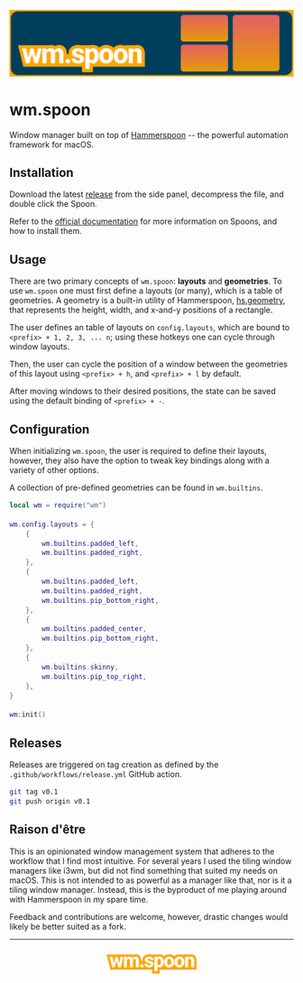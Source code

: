 ![wm.spoon banner](.github/wm.spoon.png)

# wm.spoon

Window manager built on top of [Hammerspoon](https://www.hammerspoon.org/) -- the powerful automation framework for macOS.

## Installation

Download the latest [release](https://github.com/cmpadden/wm.spoon/releases/) from the side panel, decompress the file, and double click the Spoon. 

Refer to the [official documentation](https://github.com/Hammerspoon/hammerspoon/blob/master/SPOONS.md) for more information on Spoons, and how to install them.

## Usage

There are two primary concepts of `wm.spoon`: **layouts** and **geometries**. To use `wm.spoon` one must first define a layouts (or many), which is a table of geometries. A geometry is a built-in utility of Hammerspoon, [hs.geometry](https://www.hammerspoon.org/docs/hs.geometry.html), that represents the height, width, and x-and-y positions of a rectangle.

The user defines an table of layouts on `config.layouts`, which are bound to `<prefix> + 1, 2, 3, ... n`; using these hotkeys one can cycle through window layouts.

Then, the user can cycle the position of a window between the geometries of this layout using `<prefix> + h`, and `<prefix> + l` by default.

After moving windows to their desired positions, the state can be saved using the default binding of `<prefix> + -`.

## Configuration

When initializing `wm.spoon`, the user is required to define their layouts, however, they also have the option to tweak key bindings along with a variety of other options.

A collection of pre-defined geometries can be found in `wm.builtins`.

```lua
local wm = require("wm")

wm.config.layouts = {
    {
        wm.builtins.padded_left,
        wm.builtins.padded_right,
    },
    {
        wm.builtins.padded_left,
        wm.builtins.padded_right,
        wm.builtins.pip_bottom_right,
    },
    {
        wm.builtins.padded_center,
        wm.builtins.pip_bottom_right,
    },
    {
        wm.builtins.skinny,
        wm.builtins.pip_top_right,
    },
}

wm:init()
```

## Releases

Releases are triggered on tag creation as defined by the `.github/workflows/release.yml` GitHub action.

```bash
git tag v0.1
git push origin v0.1
```

## Raison d'être

This is an opinionated window management system that adheres to the workflow that I find most intuitive. For several years I used the tiling window managers like i3wm, but did not find something that suited my needs on macOS. This is not intended to as powerful as a manager like that, nor is it a tiling window manager. Instead, this is the byproduct of me playing around with Hammerspoon in my spare time.

Feedback and contributions are welcome, however, drastic changes would likely be better suited as a fork.

---

<div align="center">
  <img src=".github/wm.spoon.logo.png" alt="wm.spoon logo" height="50px">
</div>
